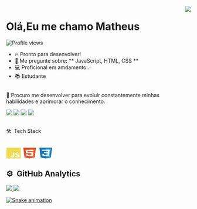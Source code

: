 
<img align="right" height="590em" src="https://raw.githubusercontent.com/gist/MGamaM/b21989664d08a27f20a6e440a2045d16/raw/d6bb2fabd3ba492cb076ace0dc31da5565bd6d7c/githubcard.svg"/>
<h1 align="left">Olá,Eu me chamo Matheus </h1>
<p align="left"> <img src="https://komarev.com/ghpvc/?username=MGamaM&color=yellow" alt="Profile views" /> </p>

- 🔥 Pronto para desenvolver!
- 💬 Me pregunte sobre: ** JavaScript, HTML, CSS **
- 💻 Proficional em amdamento...
- 📚 Estudante<br>
##
 📌 Procuro me desenvolver para evoluir constantemente 
minhas habilidades e aprimorar o conhecimento.

<div> 
  <a href="https://instagram.com/gama_theus" target="_blank"><img src="https://img.shields.io/badge/-Instagram-%23E4405F?style=for-the-badge&logo=instagram&logoColor=white" target="_blank"></a>
 	<a href="https://www.twitch.tv/MMatz" target="_blank"><img src="https://img.shields.io/badge/Twitch-9146FF?style=for-the-badge&logo=twitch&logoColor=white" target="_blank"></a>
 <a href="https://discord.gg/Matsg#8467" target="_blank"><img src="https://img.shields.io/badge/Discord-7289DA?style=for-the-badge&logo=discord&logoColor=white" target="_blank"></a> 
  <a href="https://www.linkedin.com/in/matheus-gama-013924203" target="_blank"><img src="https://img.shields.io/badge/-LinkedIn-%230077B5?style=for-the-badge&logo=linkedin&logoColor=white" target="_blank"></a> 

## 
🛠 &nbsp;Tech Stack

<div style="display: inline_block"><br>
  <img align="center" alt="Rafa-Js" height="30" width="40" src="https://raw.githubusercontent.com/devicons/devicon/master/icons/javascript/javascript-plain.svg">
  <img align="center" alt="Rafa-HTML" height="30" width="40" src="https://raw.githubusercontent.com/devicons/devicon/master/icons/html5/html5-original.svg">
  <img align="center" alt="Rafa-CSS" height="30" width="40" src="https://raw.githubusercontent.com/devicons/devicon/master/icons/css3/css3-original.svg"> 
</div>
  
## ⚙️ &nbsp;GitHub Analytics
<div align="left">
  <a href="https://github.com/MGamaM">
  <img height="180em" src="https://github-readme-stats.vercel.app/api?username=MGamaM&show_icons=true&theme=dracula&include_all_commits=true&count_private=true"/>
  <img height="180em" src="https://github-readme-stats.vercel.app/api/top-langs/?username=MGamaM&layout=compact&langs_count=7&theme=dracula"/>
</div>

![Snake animation](https://github.com/MGamaM/MGamaM/blob/output/github-contribution-grid-snake.svg)
